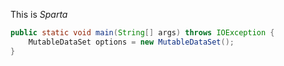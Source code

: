 This is *Sparta*


```java
public static void main(String[] args) throws IOException {
    MutableDataSet options = new MutableDataSet();
}
```